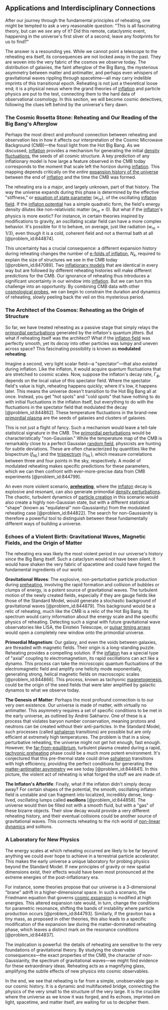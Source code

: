 ## Applications and Interdisciplinary Connections

After our journey through the fundamental principles of reheating, one might be tempted to ask a very reasonable question: "This is all fascinating theory, but can we *see* any of it? Did this remote, cataclysmic event, happening in the universe's first sliver of a second, leave any footprints for us to find?"

The answer is a resounding yes. While we cannot point a telescope to the reheating era itself, its consequences are not locked away in the past. They are woven into the very fabric of the cosmos we observe today. The distribution of galaxies, the faint afterglow of the Big Bang, the mysterious asymmetry between matter and antimatter, and perhaps even whispers of gravitational waves rippling through spacetime—all may carry indelible imprints of this transitional epoch. Reheating is not just a theoretical loose end; it is a physical nexus where the grand theories of [inflation](@article_id:160710) and particle physics are put to the test, connecting them to the hard data of observational cosmology. In this section, we will become cosmic detectives, following the clues left behind by the universe's fiery dawn.

### The Cosmic Rosetta Stone: Reheating and Our Reading of the Big Bang's Afterglow

Perhaps the most direct and profound connection between reheating and observation lies in how it affects our interpretation of the Cosmic Microwave Background (CMB)—the fossil light from the Hot Big Bang. As we discussed, [inflation](@article_id:160710) provides a mechanism for generating the initial [density fluctuations](@article_id:143046), the seeds of all cosmic structure. A key prediction of any inflationary model is how large a feature observed in the CMB today corresponds to the moment that scale left the horizon during [inflation](@article_id:160710). This mapping depends critically on the *entire* [expansion history of the universe](@article_id:161532) between the end of [inflation](@article_id:160710) and the time the CMB was formed.

The reheating era is a major, and largely unknown, part of that history. The way the universe expands during this phase is determined by the effective "stiffness," or [equation of state parameter](@article_id:158639) ($w_{re}$), of the oscillating [inflaton field](@article_id:157026). If the [inflaton potential](@article_id:158901) has a simple quadratic form, the field's energy density dilutes like non-relativistic matter ($w_{re} \approx 0$). But what if the [inflaton](@article_id:161669)'s physics is more exotic? For instance, in certain theories inspired by modifications to gravity, an oscillating scalar field can have a more complex behavior. It's possible for it to behave, on average, just like radiation ($w_{re} = 1/3$), even though it is a cold, coherent field and not a thermal bath at all [@problem_id:844874].

This uncertainty has a crucial consequence: a different expansion history during reheating changes the number of [e-folds of inflation](@article_id:161468), $N_k$, required to explain the size of structures we see in the CMB today [@problem_id:847089]. Two [inflationary models](@article_id:160872) that are identical in every way but are followed by different reheating histories will make different predictions for the CMB. Our ignorance of reheating thus introduces a significant uncertainty in our window into [inflation](@article_id:160710). But we can turn this challenge into an opportunity. By combining CMB data with other [cosmological probes](@article_id:160433), we can begin to constrain the duration and dynamics of reheating, slowly peeling back the veil on this mysterious period.

### The Architect of the Cosmos: Reheating as the Origin of Structure

So far, we have treated reheating as a passive stage that simply relays the [primordial perturbations](@article_id:159559) generated by the inflaton's quantum jitters. But what if reheating itself was the architect? What if the [inflaton field](@article_id:157026) was perfectly smooth, yet its *decay* into other particles was lumpy and uneven across space? This fascinating possibility is known as **modulated reheating**.

Imagine a second, very light scalar field—a "spectator"—that also existed during inflation. Like the inflaton, it would acquire quantum fluctuations that are stretched to cosmic scales. Now, suppose the inflaton's decay rate, $\Gamma_\phi$, depends on the local value of this spectator field. Where the spectator field's value is high, reheating happens quickly; where it's low, it happens later. This means the universe doesn't transition to the Hot Big Bang all at once. Instead, you get "hot spots" and "cold spots" that have nothing to do with initial fluctuations in the inflaton itself, but everything to do with the fluctuations in the spectator field that modulated the decay [@problem_id:844862]. These temperature fluctuations in the brand-new [primordial plasma](@article_id:161257) are the seeds of galaxies and clusters of galaxies.

This is not just a flight of fancy. Such a mechanism would leave a tell-tale statistical signature in the CMB. The [primordial perturbations](@article_id:159559) would be characteristically "non-Gaussian." While the temperature map of the CMB is remarkably close to a perfect Gaussian [random field](@article_id:268208), physicists are hunting for subtle deviations. These are often characterized by quantities like the bispectrum ($f_{NL}$) and the [trispectrum](@article_id:158111) ($\tau_{NL}$), which measure correlations between three and four points in the sky, respectively. A model of modulated reheating makes specific predictions for these parameters, which we can then confront with ever-more-precise data from CMB experiments [@problem_id:844799].

An even more violent scenario, **[preheating](@article_id:158579)**, where the [inflaton](@article_id:161669) decay is explosive and resonant, can also generate primordial [density perturbations](@article_id:159052). The chaotic, turbulent dynamics of [particle creation](@article_id:158261) in this scenario would also create a highly non-Gaussian state, but with a different statistical "shape" (known as "equilateral" non-Gaussianity) from the modulated reheating case [@problem_id:844822]. The search for non-Gaussianity is therefore a powerful tool to distinguish between these fundamentally different ways of building a universe.

### Echoes of a Violent Birth: Gravitational Waves, Magnetic Fields, and the Origin of Matter

The reheating era was likely the most violent period in our universe's history since the Big Bang itself. Such a cataclysm would not have been silent. It would have shaken the very fabric of spacetime and could have forged the fundamental ingredients of our world.

**Gravitational Waves**: The explosive, non-perturbative particle production during [preheating](@article_id:158579), involving the rapid formation and collision of bubbles or clumps of energy, is a potent source of gravitational waves. The turbulent motion of the newly created fields, especially if they are gauge fields like those of the Standard Model, would generate a stochastic background of gravitational waves [@problem_id:844879]. This background would be a relic of reheating, much like the CMB is a relic of the Hot Big Bang. Its spectrum would carry information about the energy scale and the specific physics of reheating. Detecting such a signal with future gravitational wave observatories like LISA, the Einstein Telescope, or [pulsar timing arrays](@article_id:160120) would open a completely new window onto the primordial universe.

**Primordial Magnetism**: Our galaxy, and even the voids between galaxies, are threaded with magnetic fields. Their origin is a long-standing puzzle. Reheating provides a compelling solution. If the [inflaton](@article_id:161669) has a special type of "axial" coupling to electromagnetism, its rapid oscillations can act like a dynamo. This process can take the microscopic quantum fluctuations of the electromagnetic field and amplify one helicity mode exponentially, generating strong, helical magnetic fields on macroscopic scales [@problem_id:844866]. This process, known as tachyonic [magnetogenesis](@article_id:159751), could be the origin of the seed fields that were later amplified by galactic dynamos to what we observe today.

**The Genesis of Matter**: Perhaps the most profound connection is to our very own existence. Our universe is made of matter, with virtually no antimatter. This asymmetry requires a set of specific conditions to be met in the early universe, as outlined by Andrei Sakharov. One of these is a process that violates baryon number conservation, meaning protons and neutrons can be created without their anti-particles. In the Standard Model, such processes (called [sphaleron](@article_id:161115) transitions) are possible but are only efficient at extremely high temperatures. The problem is that in a slow, perturbative reheating, the universe might not get hot enough, fast enough. However, the [far-from-equilibrium](@article_id:184861), turbulent plasma created during a rapid, [tachyonic preheating](@article_id:157336) phase could be a much more potent environment. It's conjectured that this pre-thermal state could drive [sphaleron](@article_id:161115) transitions with high efficiency, providing the perfect conditions for generating the [matter-antimatter asymmetry](@article_id:150613) we see today [@problem_id:844841]. In this picture, the violent act of reheating is what forged the stuff we are made of.

**The Inflaton's Afterlife**: Finally, what if the inflaton didn't simply decay away? For certain shapes of the potential, the smooth, oscillating inflaton field is unstable and can fragment into localized, incredibly dense, long-lived, oscillating lumps called **oscillons** [@problem_id:844858]. The universe would then be filled not with a smooth fluid, but with a "gas" of these bizarre objects. Their slow decay would provide a very different reheating history, and their eventual collisions could be another source of gravitational waves. This connects reheating to the rich world of [non-linear dynamics](@article_id:189701) and solitons.

### A Laboratory for New Physics

The energy scales at which reheating occurred are likely to be far beyond anything we could ever hope to achieve in a terrestrial particle accelerator. This makes the early universe a unique laboratory for probing physics beyond the Standard Model. If new principles of gravity or new spatial dimensions exist, their effects would have been most pronounced at the extreme energies of the post-inflationary era.

For instance, some theories propose that our universe is a 3-dimensional "brane" adrift in a higher-dimensional space. In such a scenario, the Friedmann equation that governs [cosmic expansion](@article_id:160508) is modified at high energies. This altered expansion rate would, in turn, change the conditions for parametric resonance, shifting the bands of instability where particle production occurs [@problem_id:844793]. Similarly, if the graviton has a tiny mass, as proposed in other theories, this also leads to a specific modification of the expansion law during the matter-dominated reheating phase, which leaves a distinct mark on the resonance conditions [@problem_id:844837].

The implication is powerful: the details of reheating are sensitive to the very foundations of gravitational theory. By studying the observable consequences—the exact properties of the CMB, the character of non-Gaussianity, the spectrum of gravitational waves—we might find evidence for these extraordinary ideas. Reheating acts as a magnifying glass, amplifying the subtle effects of new physics into cosmic observables.

In the end, we see that reheating is far from a simple, unobservable gap in our cosmic history. It is a dynamic and multifaceted bridge, connecting the physics of the very small to the structure of the very large. It is the crucible where the universe as we know it was forged, and its echoes, imprinted on light, spacetime, and matter itself, are waiting for us to decipher them.